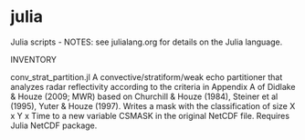 julia
=====

Julia scripts - 
NOTES: see julialang.org for details on the Julia language.

INVENTORY

conv_strat_partition.jl
A convective/stratiform/weak echo partitioner that analyzes radar reflectivity according to the criteria in 
Appendix A of Didlake & Houze (2009; MWR) based on Churchill & Houze (1984), Steiner et al (1995),
Yuter & Houze (1997). Writes a mask with the classification of size X x Y x Time to a new variable CSMASK
in the original NetCDF file. Requires Julia NetCDF package. 
